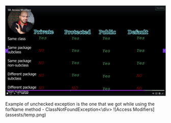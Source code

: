 ![Access Modifiers](assests/image.png)
<div>Example of unchecked exception is the one that we got while using the forName method - ClassNotFoundException<\div>
![Access Modifiers](assests/temp.png)